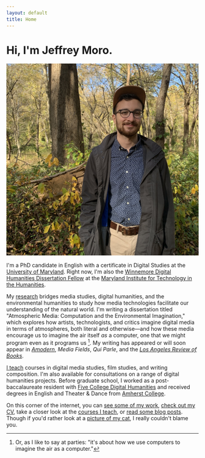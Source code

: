 ```yaml
---
layout: default
title: Home
---
```


# Hi, I'm Jeffrey Moro.

<img src="/assets/img/selfie-fall.jpg" class="selfie"/>

I'm a PhD candidate in English with a certificate in Digital Studies at the [University of Maryland](http://english.umd.edu). Right now, I'm also the [Winnemore Digital Humanities Dissertation Fellow](https://mith.umd.edu/introducing-jeffrey-moro-2020-winnemore-fellow/) at the [Maryland Institute for Technology in the Humanities](https://mith.umd.edu/). 

My [research](/research) bridges media studies, digital humanities, and the environmental humanities to study how media technologies facilitate our understanding of the natural world. I'm writing a dissertation titled "Atmospheric Media: Computation and the Environmental Imagination," which explores how artists, technologists, and critics imagine digital media in terms of atmospheres, both literal and otherwise—and how these media encourage us to imagine the air itself *as* a computer, one that we might program even as it programs us [^1]. My writing has appeared or will soon appear in [*Amodern*](https://amodern.net/author/jmoro/), *Media Fields*, *Qui Parle*, and the [*Los Angeles Review of Books*](https://lareviewofbooks.org/contributor/jeffrey-moro).  

[^1]: Or, as I like to say at parties: "it's about how we use computers to imagine the air as a computer." 

[I teach](/teaching) courses in digital media studies, film studies, and writing composition. I'm also available for consultations on a range of digital humanities projects. Before graduate school, I worked as a post-baccalaureate resident with [Five College Digital Humanities](http://5colldh.org) and received degrees in English and Theater & Dance from [Amherst College](https://www.amherst.edu).

On this corner of the internet, you can [see some of my work](/research), [check out my CV](/cv), take a closer look at the [courses I teach](/teaching), or [read some blog posts](/blog). Though if you'd rather look at a [picture of my cat](/assets/img/agatha-frontpage.jpg), I really couldn't blame you.
